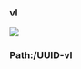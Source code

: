 ### vl

[![](https://www.herokucdn.com/deploy/button.png)](https://heroku.com/deploy?template=https://github.com/fgdddttgf/uuhhbbvnbnh.git)

### Path:/UUID-vl